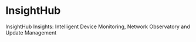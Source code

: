 # InsightHub
 InsightHub  Insights: Intelligent Device Monitoring, Network Observatory and Update Management
